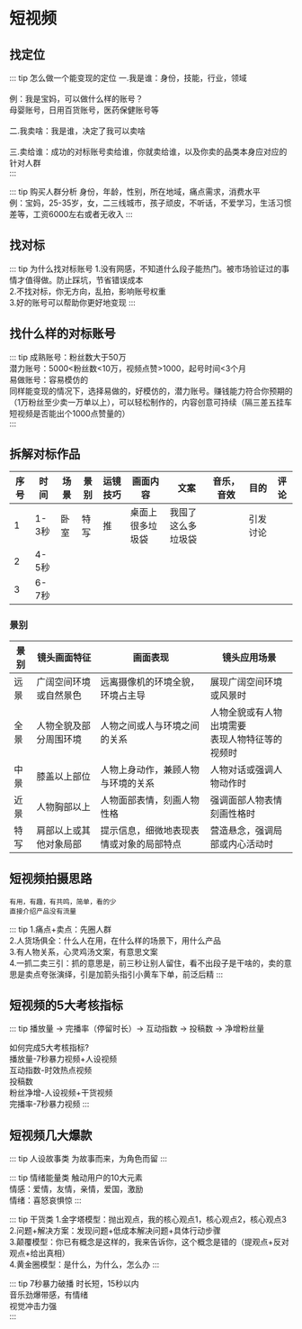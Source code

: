 # 短视频

## 找定位


::: tip 怎么做一个能变现的定位
一.我是谁：身份，技能，行业，领域<br/>
<br/>
例：我是宝妈，可以做什么样的账号？<br/>
母婴账号，日用百货账号，医药保健账号等<br/>
<br/>
二.我卖啥：我是谁，决定了我可以卖啥<br/>
<br/>
三.卖给谁：成功的对标账号卖给谁，你就卖给谁，以及你卖的品类本身应对应的针对人群<br/>
:::


::: tip 购买人群分析
身份，年龄，性别，所在地域，痛点需求，消费水平<br/>
例：宝妈，25-35岁，女，二三线城市，孩子顽皮，不听话，不爱学习，生活习惯差等，工资6000左右或者无收入
:::

## 找对标

::: tip 为什么找对标账号
1.没有网感，不知道什么段子能热门。被市场验证过的事情才值得做。防止踩坑，节省错误成本<br/>
2.不找对标，你无方向，乱拍，影响账号权重<br/>
3.好的账号可以帮助你更好地变现
:::



## 找什么样的对标账号

::: tip
成熟账号：粉丝数大于50万<br/>
潜力账号：5000<粉丝数<10万，视频点赞>1000，起号时间<3个月<br/>
易做账号：容易模仿的<br/>
同样能变现的情况下，选择易做的，好模仿的，潜力账号。赚钱能力符合你预期的（1万粉丝至少卖一万单以上），可以轻松制作的，内容创意可持续（隔三差五挂车短视频是否能出个1000点赞量的）<br/>
:::


## 拆解对标作品

| 序号 | 时间| 场景  | 景别| 运镜技巧 |  画面内容 | 文案 | 音乐，音效 | 目的  | 评论 | 
| ---- | --- | --- | ---- | ---- | --- | ---- | ----| ---- | ----| 
|  1 |  1-3秒 | 卧室 | 特写 | 推 |  桌面上很多垃圾袋 | 我囤了这么多垃圾袋 | | 引发讨论 |
| 2 | 4-5秒 |  | | | | | | | | | | |
| 3 | 6-7秒 | | | | | | | | | | | |

### 景别

| 景别 | 镜头画面特征 | 画面表现 | 镜头应用场景 |
| --- | ---- | ---- | ---- |
| 远景 | 广阔空间环境或自然景色 | 远离摄像机的环境全貌，环境占主导  |  展现广阔空间环境或风景时 |
| 全景 | 人物全貌及部分周围环境 |人物之间或人与环境之间的关系  | 人物全貌或有人物出境需要<br/>表现人物特征等的视频时 | 
| 中景| 膝盖以上部位  |人物上身动作，兼顾人物与环境的关系  | 人物对话或强调人物动作时 |
| 近景 | 人物胸部以上  |人物面部表情，刻画人物性格 | 强调面部人物表情刻画性格时 |
| 特写 | 肩部以上或其他对象局部| 提示信息，细微地表现表情或对象的局部特点 |营造悬念，强调局部或内心活动时 |


## 短视频拍摄思路

`有用，有趣，有共鸣，简单，看的少`<br/>
`直接介绍产品没有流量`

::: tip
1.痛点+卖点：先圈人群<br/>
2.人货场俱全：什么人在用，在什么样的场景下，用什么产品<br/>
3.有人物关系，心灵鸡汤文案，有意思文案<br/>
4.一抓二卖三引：抓的意思是，前三秒让别人留住，看不出段子是干啥的，卖的意思是卖点夸张演绎，引是加箭头指引小黄车下单，前泛后精
:::



## 短视频的5大考核指标

::: tip
播放量 -> 完播率（停留时长）-> 互动指数 -> 投稿数 -> 净增粉丝量

如何完成5大考核指标?<br/>
播放量-7秒暴力视频+人设视频<br/>
互动指数-时效热点视频<br/>
投稿数<br/>
粉丝净增-人设视频+干货视频<br/>
完播率-7秒暴力视频
:::

## 短视频几大爆款

::: tip 人设故事类
为故事而来，为角色而留
:::

::: tip 情绪能量类
触动用户的10大元素<br/>
情感：爱情，友情，亲情，爱国，激励<br/>
情绪：喜怒哀惧惊
:::

::: tip 干货类
1.金字塔模型：抛出观点，我的核心观点1，核心观点2，核心观点3<br/>
2.问题+解决方案：发现问题+低成本解决问题+具体行动步骤<br/>
3.颠覆模型：你已有概念是这样的，我来告诉你，这个概念是错的（提观点+反对观点+给出真相）<br/>
4.黄金圈模型：是什么，为什么，怎么办
:::


::: tip 7秒暴力破播 
时长短，15秒以内<br/>
音乐劲爆带感，有情绪<br/>
视觉冲击力强<br/>
:::



